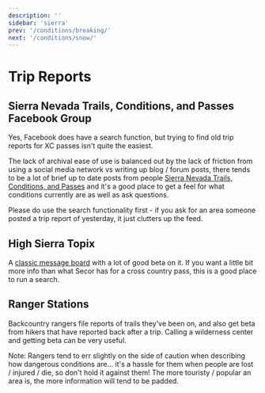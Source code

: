 ```yaml
---
description: ''
sidebar: 'sierra'
prev: '/conditions/breaking/'
next: '/conditions/snow/'
---
```


# Trip Reports

## Sierra Nevada Trails, Conditions, and Passes Facebook Group

Yes, Facebook does have a search function, but trying to find old trip reports for XC passes isn't quite the easiest. 

The lack of archival ease of use is balanced out by the lack of friction from using a social media network vs writing up blog / forum posts, there tends to be a lot of brief up to date posts from people [Sierra Nevada Trails, Conditions, and Passes](https://www.facebook.com/groups/1578540459102320/) and it's a good place to get a feel for what conditions currently are as well as ask questions.

Please do use the search functionality first - if you ask for an area someone posted a trip report of yesterday, it just clutters up the feed.

## High Sierra Topix

A [classic message board](http://www.highsierratopix.com/) with a lot of good beta on it. If you want a little bit more info than what Secor has for a cross country pass, this is a good place to run a search. 

## Ranger Stations

Backcountry rangers file reports of trails they've been on, and also get beta from hikers that have reported back after a trip. Calling a wilderness center and getting beta can be very useful.

Note: Rangers tend to err slightly on the side of caution when describing how dangerous conditions are... it's a hassle for them when people are lost / injured / die, so don't hold it against them! The more touristy / popular an area is, the more information will tend to be padded.
